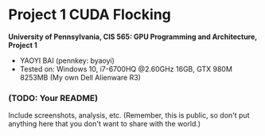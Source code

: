 Project 1 CUDA Flocking
====================

**University of Pennsylvania, CIS 565: GPU Programming and Architecture, Project 1**

* YAOYI BAI (pennkey: byaoyi)
* Tested on: Windows 10, i7-6700HQ  @2.60GHz 16GB, GTX 980M 8253MB (My own Dell Alienware R3)

### (TODO: Your README)

Include screenshots, analysis, etc. (Remember, this is public, so don't put
anything here that you don't want to share with the world.)
